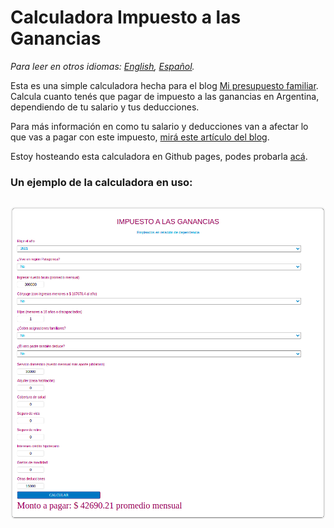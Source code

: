 # Calculadora Impuesto a las Ganancias

_Para leer en otros idiomas: [English](README.md), [Español](README.es.md)._

Esta es una simple calculadora hecha para el blog [Mi presupuesto familiar](https://www.presupuestofamiliar.com.ar/). Calcula cuanto tenés que pagar de impuesto a las ganancias en Argentina, dependiendo de tu salario y tus deducciones.

Para más información en como tu salario y deducciones van a afectar lo que vas a pagar con este impuesto, [mirá este artículo del blog](https://www.presupuestofamiliar.com.ar/impuesto-a-las-ganancias-cuanto-vas-a-pagar-en-2022/).

Estoy hosteando esta calculadora en Github pages, podes probarla [acá](https://joaquinfeltes.github.io/Calculadora_Ganancias/v_2022).

### Un ejemplo de la calculadora en uso:

## ![example](./images/example.png)
